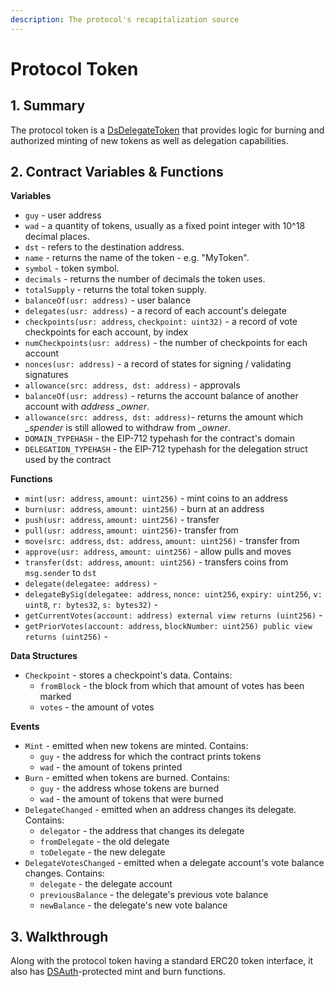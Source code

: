 ```yaml
---
description: The protocol's recapitalization source
---
```


# Protocol Token

## 1. Summary <a id="1-introduction-summary"></a>

The protocol token is a [DsDelegateToken](https://github.com/reflexer-labs/ds-token/blob/master/src/delegate.sol) that provides logic for burning and authorized minting of new tokens as well as delegation capabilities.

## 2. Contract Variables & Functions <a id="2-contract-details"></a>

**Variables**

* `guy` - user address
* `wad` - a quantity of tokens, usually as a fixed point integer with 10^18 decimal places.
* `dst` - refers to the destination address.
* `name` - returns the name of the token - e.g. "MyToken".
* `symbol` - token symbol.
* `decimals` - returns the number of decimals the token uses.
* `totalSupply` - returns the total token supply.
* `balanceOf(usr: address)` - user balance
* `delegates(usr: address)` - a record of each account's delegate
* `checkpoints(usr: address`, `checkpoint: uint32)` - a record of vote checkpoints for each account, by index
* `numCheckpoints(usr: address)` - the number of checkpoints for each account
* `nonces(usr: address)` - a record of states for signing / validating signatures
* `allowance(src: address, dst: address)` - approvals
* `balanceOf(usr: address)` - returns the account balance of another account with _address \_owner_.
* `allowance(src: address, dst: address)`- returns the amount which _\_spender_ is still allowed to withdraw from _\_owner_.
* `DOMAIN_TYPEHASH` - the EIP-712 typehash for the contract's domain
* `DELEGATION_TYPEHASH` - the EIP-712 typehash for the delegation struct used by the contract

**Functions**

* `mint(usr: address`, `amount: uint256)` - mint coins to an address
* `burn(usr: address`, `amount: uint256)` - burn at an address
* `push(usr: address`, `amount: uint256)` - transfer
* `pull(usr: address`, `amount: uint256)`- transfer from
* `move(src: address`, `dst: address`, `amount: uint256)` - transfer from
* `approve(usr: address`, `amount: uint256)` - allow pulls and moves
* `transfer(dst: address`, `amount: uint256)` - transfers coins from `msg.sender` to `dst`
* `delegate(delegatee: address)` -
* `delegateBySig(delegatee: address`, `nonce: uint256`, `expiry: uint256`, `v: uint8`, `r: bytes32`, `s: bytes32)` -
* `getCurrentVotes(account: address) external view returns (uint256)` -
* `getPriorVotes(account: address`, `blockNumber: uint256) public view returns (uint256)` -

**Data Structures**

* `Checkpoint` - stores a checkpoint's data. Contains:
  * `fromBlock` - the block from which that amount of votes has been marked
  * `votes` - the amount of votes

**Events**

* `Mint` - emitted when new tokens are minted. Contains:
  * `guy` - the address for which the contract prints tokens
  * `wad` - the amount of tokens printed
* `Burn` - emitted when tokens are burned. Contains:
  * `guy` - the address whose tokens are burned
  * `wad` - the amount of tokens that were burned
* `DelegateChanged` - emitted when an address changes its delegate. Contains:
  * `delegator` - the address that changes its delegate
  * `fromDelegate` - the old delegate
  * `toDelegate` - the new delegate
* `DelegateVotesChanged` - emitted when a delegate account's vote balance changes. Contains:
  * `delegate` - the delegate account
  * `previousBalance` - the delegate's previous vote balance
  * `newBalance` - the delegate's new vote balance

## 3. Walkthrough <a id="3-key-mechanisms-and-concepts"></a>

Along with the protocol token having a standard ERC20 token interface, it also has [DSAuth](https://github.com/reflexer-labs/ds-auth)-protected mint and burn functions.

